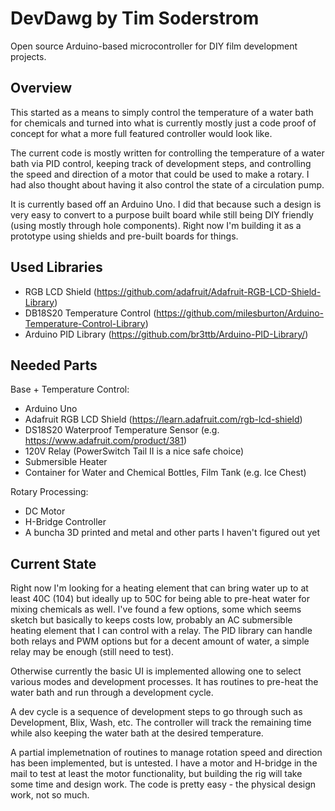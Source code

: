 DevDawg by Tim Soderstrom
=========================

Open source Arduino-based microcontroller for DIY film development projects.

Overview
--------

This started as a means to simply control the temperature of a water bath
for chemicals and turned into what is currently mostly just a code proof
of concept for what a more full featured controller would look like. 

The current code is mostly written for controlling the temperature of a 
water bath via PID control, keeping track of development steps, and 
controlling the speed and direction of a motor that could be used to make
a rotary. I had also thought about having it also control the state of
a circulation pump.

It is currently based off an Arduino Uno. I did that because such a design is 
very easy to convert to a purpose built board while still being DIY friendly
(using mostly through hole components). Right now I'm building it as a prototype
using shields and pre-built boards for things.

Used Libraries
--------------

  * RGB LCD Shield (https://github.com/adafruit/Adafruit-RGB-LCD-Shield-Library)
  * DB18S20 Temperature Control (https://github.com/milesburton/Arduino-Temperature-Control-Library)
  * Arduino PID Library (https://github.com/br3ttb/Arduino-PID-Library/)

Needed Parts
------------

Base + Temperature Control:

  * Arduino Uno
  * Adafruit RGB LCD Shield (https://learn.adafruit.com/rgb-lcd-shield)
  * DS18S20 Waterproof Temperature Sensor (e.g. https://www.adafruit.com/product/381)
  * 120V Relay (PowerSwitch Tail II is a nice safe choice)
  * Submersible Heater
  * Container for Water and Chemical Bottles, Film Tank (e.g. Ice Chest)

Rotary Processing:

  * DC Motor
  * H-Bridge Controller
  * A buncha 3D printed and metal and other parts I haven't figured out yet


Current State
-------------

Right now I'm looking for a heating element that can bring water up to at least
40C (104) but ideally up to 50C for being able to pre-heat water for mixing
chemicals as well. I've found a few options, some which seems sketch but basically
to keeps costs low, probably an AC submersible heating element that I can control
with a relay. The PID library can handle both relays and PWM options but for a 
decent amount of water, a simple relay may be enough (still need to test).

Otherwise currently the basic UI is implemented allowing one to select various
modes and development processes. It has routines to pre-heat the water bath and
run through a development cycle.

A dev cycle is a sequence of development steps to go through such as Development,
Blix, Wash, etc. The controller will track the remaining time while also keeping
the water bath at the desired temperature.

A partial implemetnation of routines to manage rotation speed and direction 
has been implemented, but is untested. I have a motor and H-bridge in the
mail to test at least the motor functionality, but building the rig will
take some time and design work. The code is pretty easy - the physical 
design work, not so much.
